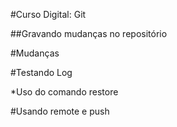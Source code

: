 #Curso Digital: Git

##Gravando mudanças no repositório

#Mudanças

#Testando Log

*Uso do comando restore
 
 #Usando remote e push